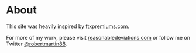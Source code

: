 # About

This site was heavily inspired by [ftxpremiums.com](https://ftxpremiums.com/).

For more of my work, please visit [reasonabledeviations.com](https://reasonabledeviations.com) or follow me on Twitter <a href="https://twitter.com/robertmartin88?ref_src=twsrc%5Etfw" class="twitter-follow-button" data-show-count="false">@robertmartin88</a><script async src="https://platform.twitter.com/widgets.js" charset="utf-8"></script>.
